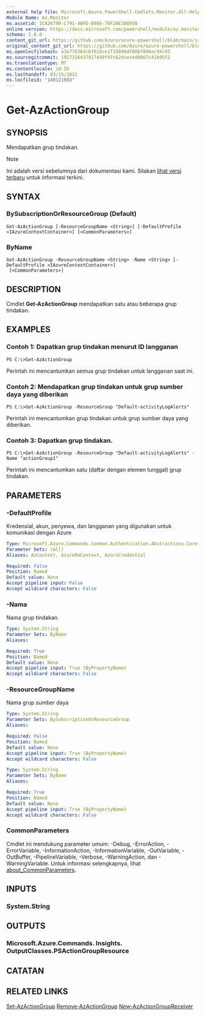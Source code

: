 ```yaml
---
external help file: Microsoft.Azure.PowerShell.Cmdlets.Monitor.dll-Help.xml
Module Name: Az.Monitor
ms.assetid: 1CA26790-C791-4BFD-B986-70F28E3B095B
online version: https://docs.microsoft.com/powershell/module/az.monitor/get-azactiongroup
schema: 2.0.0
content_git_url: https://github.com/Azure/azure-powershell/blob/main/src/Monitor/Monitor/help/Get-AzActionGroup.md
original_content_git_url: https://github.com/Azure/azure-powershell/blob/main/src/Monitor/Monitor/help/Get-AzActionGroup.md
ms.openlocfilehash: a3e776364c6f618ce1f2d896df00bf896ec94c93
ms.sourcegitcommit: 1927316437817d48f97c62dceced0067c41b95f2
ms.translationtype: MT
ms.contentlocale: id-ID
ms.lasthandoff: 03/15/2022
ms.locfileid: "140121003"
---
```

# Get-AzActionGroup

## SYNOPSIS
Mendapatkan grup tindakan.

> [!NOTE]
>Ini adalah versi sebelumnya dari dokumentasi kami. Silakan [lihat versi terbaru](/powershell/module/az.monitor/get-azactiongroup) untuk informasi terkini.

## SYNTAX

### BySubscriptionOrResourceGroup (Default)
```
Get-AzActionGroup [-ResourceGroupName <String>] [-DefaultProfile <IAzureContextContainer>] [<CommonParameters>]
```

### ByName
```
Get-AzActionGroup -ResourceGroupName <String> -Name <String> [-DefaultProfile <IAzureContextContainer>]
 [<CommonParameters>]
```

## DESCRIPTION
Cmdlet **Get-AzActionGroup** mendapatkan satu atau beberapa grup tindakan.

## EXAMPLES

### Contoh 1: Dapatkan grup tindakan menurut ID langganan
```
PS C:\>Get-AzActionGroup
```

Perintah ini mencantumkan semua grup tindakan untuk langganan saat ini.

### Contoh 2: Mendapatkan grup tindakan untuk grup sumber daya yang diberikan
```
PS C:\>Get-AzActionGroup -ResourceGroup "Default-activityLogAlerts"
```

Perintah ini mencantumkan grup tindakan untuk grup sumber daya yang diberikan.

### Contoh 3: Dapatkan grup tindakan.
```
PS C:\>Get-AzActionGroup -ResourceGroup "Default-activityLogAlerts" -Name "actionGroup1"
```

Perintah ini mencantumkan satu (daftar dengan elemen tunggal) grup tindakan.

## PARAMETERS

### -DefaultProfile
Kredensial, akun, penyewa, dan langganan yang digunakan untuk komunikasi dengan Azure

```yaml
Type: Microsoft.Azure.Commands.Common.Authentication.Abstractions.Core.IAzureContextContainer
Parameter Sets: (All)
Aliases: AzContext, AzureRmContext, AzureCredential

Required: False
Position: Named
Default value: None
Accept pipeline input: False
Accept wildcard characters: False
```

### -Nama
Nama grup tindakan.

```yaml
Type: System.String
Parameter Sets: ByName
Aliases:

Required: True
Position: Named
Default value: None
Accept pipeline input: True (ByPropertyName)
Accept wildcard characters: False
```

### -ResourceGroupName
Nama grup sumber daya

```yaml
Type: System.String
Parameter Sets: BySubscriptionOrResourceGroup
Aliases:

Required: False
Position: Named
Default value: None
Accept pipeline input: True (ByPropertyName)
Accept wildcard characters: False
```

```yaml
Type: System.String
Parameter Sets: ByName
Aliases:

Required: True
Position: Named
Default value: None
Accept pipeline input: True (ByPropertyName)
Accept wildcard characters: False
```

### CommonParameters
Cmdlet ini mendukung parameter umum: -Debug, -ErrorAction, -ErrorVariable, -InformationAction, -InformationVariable, -OutVariable, -OutBuffer, -PipelineVariable, -Verbose, -WarningAction, dan -WarningVariable. Untuk informasi selengkapnya, lihat [about_CommonParameters](http://go.microsoft.com/fwlink/?LinkID=113216).

## INPUTS

### System.String

## OUTPUTS

### Microsoft.Azure.Commands. Insights. OutputClasses.PSActionGroupResource

## CATATAN

## RELATED LINKS

[Set-AzActionGroup](./Set-AzActionGroup.md)
 [Remove-AzActionGroup](./Remove-AzActionGroup.md)
 [New-AzActionGroupReceiver](./New-AzActionGroupReceiver.md)
